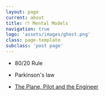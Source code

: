 ```yaml
---
layout: page
current: about
title: ⛅️ Mental Models
navigation: true
logo: 'assets/images/ghost.png'
class: page-template
subclass: 'post page'
---
```


- 80/20 Rule

- Parkinson's law

- [The Plane, Pilot and the Engineer](https://sharvenium.substack.com/p/the-pilot-plane-and-engineer)
